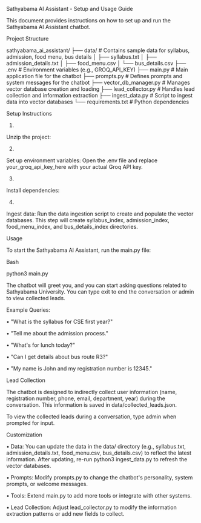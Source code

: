 Sathyabama AI Assistant - Setup and Usage Guide

This document provides instructions on how to set up and run the Sathyabama AI Assistant chatbot.

Project Structure

sathyabama_ai_assistant/
├── data/                       # Contains sample data for syllabus, admission, food menu, bus details
│   ├── syllabus.txt
│   ├── admission_details.txt
│   ├── food_menu.csv
│   └── bus_details.csv
├── .env                        # Environment variables (e.g., GROQ_API_KEY)
├── main.py                     # Main application file for the chatbot
├── prompts.py                  # Defines prompts and system messages for the chatbot
├── vector_db_manager.py        # Manages vector database creation and loading
├── lead_collector.py           # Handles lead collection and information extraction
├── ingest_data.py              # Script to ingest data into vector databases
└── requirements.txt            # Python dependencies


Setup Instructions

1.
Unzip the project:

2.
Set up environment variables:
Open the .env file and replace your_groq_api_key_here with your actual Groq API key.

3.
Install dependencies:

4.
Ingest data:
Run the data ingestion script to create and populate the vector databases. This step will create syllabus_index, admission_index, food_menu_index, and bus_details_index directories.

Usage

To start the Sathyabama AI Assistant, run the main.py file:

Bash


python3 main.py


The chatbot will greet you, and you can start asking questions related to Sathyabama University. You can type exit to end the conversation or admin to view collected leads.

Example Queries:

•
"What is the syllabus for CSE first year?"

•
"Tell me about the admission process."

•
"What's for lunch today?"

•
"Can I get details about bus route R3?"

•
"My name is John and my registration number is 12345."

Lead Collection

The chatbot is designed to indirectly collect user information (name, registration number, phone, email, department, year) during the conversation. This information is saved in data/collected_leads.json.

To view the collected leads during a conversation, type admin when prompted for input.

Customization

•
Data: You can update the data in the data/ directory (e.g., syllabus.txt, admission_details.txt, food_menu.csv, bus_details.csv) to reflect the latest information. After updating, re-run python3 ingest_data.py to refresh the vector databases.

•
Prompts: Modify prompts.py to change the chatbot's personality, system prompts, or welcome messages.

•
Tools: Extend main.py to add more tools or integrate with other systems.

•
Lead Collection: Adjust lead_collector.py to modify the information extraction patterns or add new fields to collect.

